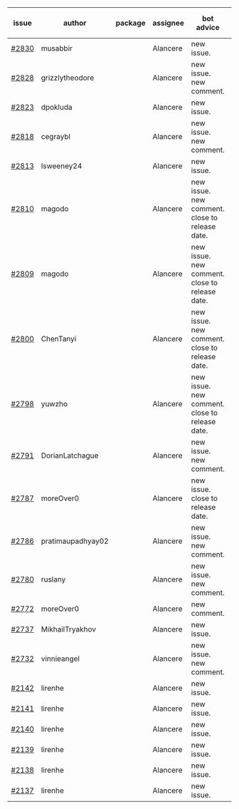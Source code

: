 | issue | author | package | assignee | bot advice | created date of issue | target release date | date from target |
| ------ | ------ | ------ | ------ | ------ | ------ | ------ | :-----: |
| [#2830](https://github.com/Azure/sdk-release-request/issues/2830) | musabbir |  | Alancere | new issue. | 05-19 | 06-02 |  |
| [#2828](https://github.com/Azure/sdk-release-request/issues/2828) | grizzlytheodore |  | Alancere | new issue. new comment. | 05-19 | 05-24 |  |
| [#2823](https://github.com/Azure/sdk-release-request/issues/2823) | dpokluda |  | Alancere | new issue. | 05-18 | 05-31 |  |
| [#2818](https://github.com/Azure/sdk-release-request/issues/2818) | cegraybl |  | Alancere | new issue. new comment. | 05-17 | 05-31 |  |
| [#2813](https://github.com/Azure/sdk-release-request/issues/2813) | lsweeney24 |  | Alancere | new issue. | 05-16 | 05-30 |  |
| [#2810](https://github.com/Azure/sdk-release-request/issues/2810) | magodo |  | Alancere | new issue. new comment. close to release date.  | 05-16 | 05-23 | 2 |
| [#2809](https://github.com/Azure/sdk-release-request/issues/2809) | magodo |  | Alancere | new issue. new comment. close to release date.  | 05-16 | 05-23 | 2 |
| [#2800](https://github.com/Azure/sdk-release-request/issues/2800) | ChenTanyi |  | Alancere | new issue. new comment. close to release date.  | 05-16 | 05-19 | -1 |
| [#2798](https://github.com/Azure/sdk-release-request/issues/2798) | yuwzho |  | Alancere | new issue. new comment. close to release date.  | 05-16 | 05-23 | 2 |
| [#2791](https://github.com/Azure/sdk-release-request/issues/2791) | DorianLatchague |  | Alancere | new issue. new comment. | 05-12 | 05-16 |  |
| [#2787](https://github.com/Azure/sdk-release-request/issues/2787) | moreOver0 |  | Alancere | new issue. close to release date.  | 05-12 | 05-19 | -1 |
| [#2786](https://github.com/Azure/sdk-release-request/issues/2786) | pratimaupadhyay02 |  | Alancere | new issue. new comment. | 05-12 | 05-16 |  |
| [#2780](https://github.com/Azure/sdk-release-request/issues/2780) | ruslany |  | Alancere | new issue. new comment. | 05-12 | 05-24 |  |
| [#2772](https://github.com/Azure/sdk-release-request/issues/2772) | moreOver0 |  | Alancere | new comment. | 05-10 | 05-17 |  |
| [#2737](https://github.com/Azure/sdk-release-request/issues/2737) | MikhailTryakhov |  | Alancere | new issue. | 04-25 | 05-02 |  |
| [#2732](https://github.com/Azure/sdk-release-request/issues/2732) | vinnieangel |  | Alancere | new issue. new comment. | 04-21 | 05-05 |  |
| [#2142](https://github.com/Azure/sdk-release-request/issues/2142) | lirenhe |  | Alancere | new issue. | 10-20 | 11-03 |  |
| [#2141](https://github.com/Azure/sdk-release-request/issues/2141) | lirenhe |  | Alancere | new issue. | 10-20 | 11-03 |  |
| [#2140](https://github.com/Azure/sdk-release-request/issues/2140) | lirenhe |  | Alancere | new issue. | 10-20 | 11-05 |  |
| [#2139](https://github.com/Azure/sdk-release-request/issues/2139) | lirenhe |  | Alancere | new issue. | 10-20 | 11-05 |  |
| [#2138](https://github.com/Azure/sdk-release-request/issues/2138) | lirenhe |  | Alancere | new issue. | 10-20 | 11-05 |  |
| [#2137](https://github.com/Azure/sdk-release-request/issues/2137) | lirenhe |  | Alancere | new issue. | 10-20 | 11-05 |  |
